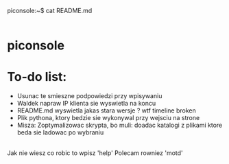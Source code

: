 <span id="a">piconsole</span>:<span id="b">~</span><span id="c">$</span> cat README.md<br/><br/>
# piconsole

# To-do list:
* Usunac te smieszne podpowiedzi przy wpisywaniu
* Waldek napraw IP klienta sie wyswietla na koncu
* README.md wyswietla jakas stara wersje ? wtf timeline broken
* Plik pythona, ktory bedzie sie wykonywal przy wejsciu na strone
* Misza: Zoptymalizowac skrypta, bo muli: doadac katalogi z plikami ktore beda sie ladowac po wybraniu
<br>
Jak nie wiesz co robic to wpisz 'help'
Polecam rowniez 'motd'
<br>

